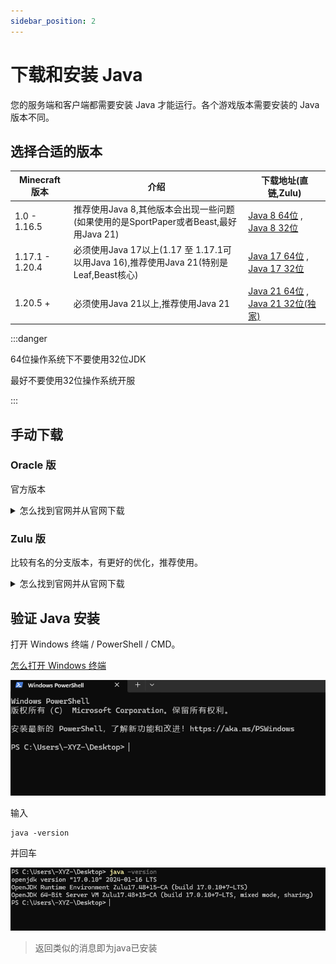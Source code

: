```yaml
---
sidebar_position: 2
---
```


# 下载和安装 Java

您的服务端和客户端都需要安装 Java 才能运行。各个游戏版本需要安装的 Java 版本不同。

## 选择合适的版本

| Minecraft 版本    | 介绍                                                                  | 下载地址(直链,Zulu)                                                                                                                                                              |
|-----------------|---------------------------------------------------------------------|----------------------------------------------------------------------------------------------------------------------------------------------------------------------------|
| 1.0 - 1.16.5    | 推荐使用Java 8,其他版本会出现一些问题(如果使用的是SportPaper或者Beast,最好用Java 21)          | [Java 8 64位](https://cdn.azul.com/zulu/bin/zulu8.78.0.19-ca-jdk8.0.412-win_x64.msi) , [Java 8 32位](https://cdn.azul.com/zulu/bin/zulu8.78.0.19-ca-jdk8.0.412-win_i686.msi) |
| 1.17.1 - 1.20.4 | 必须使用Java 17以上(1.17 至 1.17.1可以用Java 16),推荐使用Java 21(特别是Leaf,Beast核心) | [Java 17 64位](https://cdn.azul.com/zulu/bin/zulu17.50.19-ca-jdk17.0.11-win_x64.msi) , [Java 17 32位](https://cdn.azul.com/zulu/bin/zulu17.50.19-ca-jdk17.0.11-win_i686.msi) |
| 1.20.5 +        | 必须使用Java 21以上,推荐使用Java 21                                           | [Java 21 64位](https://cdn.azul.com/zulu/bin/zulu21.34.19-ca-jdk21.0.3-win_x64.msi) , [Java 21 32位(独家)](https://qcymc.cloud/f/4xOtl/jdk-21.0.3-windows-32bit.zip)                                                                                        |

:::danger

64位操作系统下不要使用32位JDK

最好不要使用32位操作系统开服

:::

## 手动下载

### Oracle 版

官方版本


<details>
  <summary>怎么找到官网并从官网下载</summary>

![](_images/Oracle-1.png)
![](_images/Oracle-2.png)
![](_images/Oracle-3.png)
![](_images/Oracle-4.png)

> 如果再往下翻的话可以看到 Java 8 / 11。

![](_images/Oracle-5.png)

> 但是在这里 Java 8 需要登录才能下载。
>
> 你可以在下方链接直接下载 Java 8。
>
> > https://www.java.com/zh-CN/download/
</details>

### Zulu 版

比较有名的分支版本，有更好的优化，推荐使用。

<details>
<summary>怎么找到官网并从官网下载</summary>
![](_images/Zulu-1.png)

> 往下翻，找到这个，选择你想要的版本

![](_images/Zulu-2.png)

> 找到64-bit (64位) （如果你的电脑是32位的，不建议开服。）。

![](_images/Zulu-3.png)

> 如果您不能安装此软件（如不兼容），请关闭此文档，且**不要向**文档编写者们提问，感谢。
</details>


## 验证 Java 安装

打开 Windows 终端 / PowerShell / CMD。

[怎么打开 Windows 终端](https://cn.bing.com/search?q=%E6%80%8E%E4%B9%88%E6%89%93%E5%BC%80windows%E6%8E%A7%E5%88%B6%E5%8F%B0)

![](_images/cmd-1.png)

输入

```
java -version
```

并回车

![](_images/cmd-2.png)

> 返回类似的消息即为java已安装
